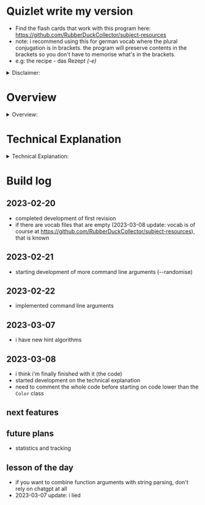 # Quizlet write my version
- Find the flash cards that work with this program here: https://github.com/RubberDuckCollector/subject-resources
- note: i recommend using this for german vocab where the plural conjugation is in brackets. the program will preserve contents in the brackets so you don't have to memorise what's in the brackets.
- e.g: the recipe - das Rezept *(-e)*

<details><summary>Disclaimer:</summary>
    <ul>
        <code>results.txt</code> may have random vocab answers in it, i guess it can be a demonstration of what goes on during program execution and the file when you abort the program with Ctrl + C (contents of the file haven't been cleared yet) but it's mainly from my testing of the program
        <p>I also know how cursed this file is if you open it raw. Try not to think about it.</p>
    </ul>
</details>

# Overview
<details><summary>Overview:</summary>
    <ol type="1">
        <li>The user runs the program (e.g <code>python3 main.py ~/subject-resources/cards/languages/spanish/as/unit2.txt --normal --rand --noflip</code>). I have my flash cards at <code>~/subject-resources</code>.</li>
        <li>The program parses the flash cards. The format of the flash cards should be: <code>term|definition</code>. The cards are allowed to have () brackets, but each set of brackets has to be separate from each other embedded brackets shouldn't happen. For example, this is the only allowed formation: <code>term|definition (data1) (data2)</code></li>
        <li>The program asks the user the questions. The key is the question and the value is the answer.</li>
        <li>If the user gets the question right, the program will add that key and value pair to a new dictionary called <code>correct_answers</code>. The program also writes a line to <code>results.txt</code> with a tick on the left, the prompt on the left, and the answer on the right.</li>
        <li>If the user gets the question wrong, the program will tell the user. The program asks the user to confirm the answer, and if they don't, the program will write a line to <code>results.txt</code>, where there's a cross on the left, then the promt, then the answer.</li>
        <li>If the user inputs an empty string/answer made up of only spaces, the program will make them copy out the answer until they get it right. It then considers this as incorrect.</li>
    </ol>
</details>

# Technical Explanation
<details><summary>Technical Explanation:</summary>
    <ul> <!-- DON'T USE LIST ELEMENTS ON THIS LIST, THIS LIST IS HERE TO CREATE INDENTATION -->
        <details><summary><b>Files:</b></summary>
            <ul>
                <li>
                    <p><u>File structure:</u></p>
                    <pre>
                        <code>
.
├── LICENSE
├── README.md
├── __pycache__
│   └── constants.cpython-312.pyc
├── constants.py
├── main.py
├── results.txt
└── tests
    ├── graveyard.py
    ├── test.py
    ├── test2.py
    ├── test3.py
    └── test4.py                        
                        </code>
                    </pre>
                </li>
                <li><a href="https://github.com/RubberDuckCollector/quizlet-write/blob/main/constants.py"><code>constants.py</code></a>: contains the <code>chars_to_ignore</code> list. It's in the file because It can be imported to all my test files. It lets me manage a global variable across many scripts, making it easy to test code in different files with a known piece of data. Being requireable in a separate file makes it easier to debug too. I want all my tests and <code>main.py</code> to be on the same page and working with the same constants.</li>
                <li><code>main.py</code>: stores all of the logic of the program. Run this file to use it</li>
                <li><code>README.md</code>: this file.</li>
                <li><code>constants.py</code>: contains <code>chars_to_ignore</code> and is imported by my python scripts</li>
                <li><code>LICENSE</code>: license</li>
                <li><code>tests/</code>: contains files I've used to test python code that I've later added to <code>main.py</code>. I used these test files becauase I don't want to test within <code>main.py</code> to prevent something bad from happening. Feel free to poke around and read the shitty code</li>
            </ul>
        </details>
        <details><summary><strong>The code:</strong></summary> <!-- THE CODE -->
            <ul>
                <li>I'll try to cover this line by line going downwards through the file</li>
                <li>But this may not be possible because it's really hard</li>
                <li>There may not be links to line numbers, and instead there'll be a reference of what is written <code>like this</code> because keeping this file up to date with line numbers that can change is a very daunting task. This is also only my second documentation project (apart from the ocr-programming-challenges) and it's also daunting because of that. I want to keep it at least somewhat easy for myself.</li>
            </ul>
            <ul> <!-- DON'T USE LIST ELEMENTS ON THIS LIST, THIS LIST IS HERE TO CREATE INDENTATION -->
                <details><summary><u>Imports:</u></summary> <!-- IMPORTS -->
                    <ol type="1">
                        <li><code class="language-python">os</code> in <a href="https://github.com/RubberDuckCollector/quizlet-write/blob/main/main.py#L1"><code>main.py</code></a>: used to detect the operating system the user is running the revision on, clears the terminal to make sure each question appears starting from the same place. https://docs.python.org/3/library/os.html</li>
                        <li><code>sys</code> in <a href="https://github.com/RubberDuckCollector/quizlet-write/blob/main/main.py#L2"><code>main.py</code></a>: used in conjunction with <code>os</code> to clear the terminal, also manages the command line arguments. https://docs.python.org/3/library/sys.html</li>
                        <li><code>time</code> in <a href="https://github.com/RubberDuckCollector/quizlet-write/blob/main/main.py#L3"><code>main.py</code></a>: used to pause the program to let the user read what's on the screen. The text is also in different colours which makes it a bit easier to read because it stands out. https://docs.python.org/3/library/time.html</li>
                        <li><code>random</code> in <a href="https://github.com/RubberDuckCollector/quizlet-write/blob/main/main.py#L4"><code>main.py</code></a>: I used <code>random.shuffle</code> to jumble up the key and value pairs in the <code>cards</code> dict, they will be in a pseudo-random order when they're looped through if user specifies <code>--rand</code> in the command line arguments. https://docs.python.org/3/library/random.html</li>
                        <li><code>readline</code> in <a href="https://github.com/RubberDuckCollector/quizlet-write/blob/main/main.py#L5"><code>main.py</code></a>: this library attaches onto the builtin python <code>input</code> procedure, it adds support for UP arrow bringing back your last input, pasting from clipboard, arrow keys etc. It's really helpful if you mistype something and only have to change 1 letter, press UP and your previous answer will come back. https://stackoverflow.com/questions/45772230/arrow-keys-not-working-while-entering-data-for-input-function</li>
                        <li><code>platform</code> in <a href="https://github.com/RubberDuckCollector/quizlet-write/blob/main/main.py#L6"><code>main.py</code></a>: need this to add Windows support. See <a href="https://github.com/RubberDuckCollector/quizlet-write/blob/main/main.py#L40"><code>here</code></a> for its usage. https://docs.python.org/3/library/platform.html https://www.geeksforgeeks.org/platform-module-in-python/</li>
                        <li><code>from constants import chars_to_ignore</code> in <a href="https://github.com/RubberDuckCollector/quizlet-write/blob/main/main.py#L7"><code>main.py</code></a>: I'm importing/requiring <code>chars_to_ignore</code> from <code>constants.py</code> (the <code>.py</code> extension is not needed here). The <code>chars_to_ignore</code> list is now able to be used throughout <code>main.py</code>. https://www.educative.io/answers/how-to-import-custom-module-in-python</li>
                    </ol>
                </details>
                <details><summary><u>Other data:</u></summary>
                    <ul>
                        <li>Class <code>Color</code> in <a href="https://github.com/RubberDuckCollector/quizlet-write/blob/main/main.py#L13"><code>main.py</code></a>: This defines the colours that the terminal can use. Python can print to the terminal using these colours. This is useful to me because showing important elements of the program's output to the user in different colours increases the program's usability. This isn't an import because it doesn't need to be. I'm only using this in one file.</li>
                    </ul>
                </details>
            </ul>
        </details>
    </ul>
</details>

# Build log

## 2023-02-20
- completed development of first revision
- if there are vocab files that are empty (2023-03-08 update: vocab is of course at <https://github.com/RubberDuckCollector/subject-resources>), that is known

## 2023-02-21
- starting development of more command line arguments (--randomise)

## 2023-02-22
- implemented command line arguments

## 2023-03-07
- i have new hint algorithms

## 2023-03-08
- i think i'm finally finished with it (the code)
- started development on the technical explanation
- need to comment the whole code before starting on code lower than the `Color` class

## next features


## future plans
- statistics and tracking

## lesson of the day
- if you want to combine function arguments with string parsing, don't rely on chatgpt at all
- 2023-03-07 update: i lied
